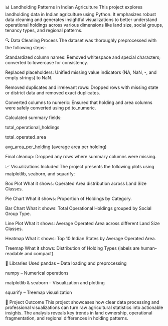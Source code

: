 📊 Landholding Patterns in Indian Agriculture
This project explores landholding data in Indian agriculture using Python. It emphasizes robust data cleaning and generates insightful visualizations to better understand operational holdings across various dimensions like land size, social groups, tenancy types, and regional patterns.

🔍 Data Cleaning Process
The dataset was thoroughly preprocessed with the following steps:

Standardized column names: Removed whitespace and special characters; converted to lowercase for consistency.

Replaced placeholders: Unified missing value indicators (NA, NaN, -, and empty strings) to NaN.

Removed duplicates and irrelevant rows: Dropped rows with missing state or district data and removed exact duplicates.

Converted columns to numeric: Ensured that holding and area columns were safely converted using pd.to_numeric.

Calculated summary fields:

total_operational_holdings

total_operated_area

avg_area_per_holding (average area per holding)

Final cleanup: Dropped any rows where summary columns were missing.

📈 Visualizations Included
The project presents the following plots using matplotlib, seaborn, and squarify:

Box Plot
What it shows: Operated Area distribution across Land Size Classes.

Pie Chart
What it shows: Proportion of Holdings by Category.

Bar Chart
What it shows: Total Operational Holdings grouped by Social Group Type.

Line Plot
What it shows: Average Operated Area across different Land Size Classes.

Heatmap
What it shows: Top 10 Indian States by Average Operated Area.

Treemap
What it shows: Distribution of Holding Types (labels are human-readable and compact).

🧰 Libraries Used
pandas – Data loading and preprocessing

numpy – Numerical operations

matplotlib & seaborn – Visualization and plotting

squarify – Treemap visualization

🚀 Project Outcome
This project showcases how clear data processing and professional visualizations can turn raw agricultural statistics into actionable insights. The analysis reveals key trends in land ownership, operational fragmentation, and regional differences in holding patterns.

